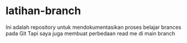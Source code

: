# latihan-branch
Ini adalah repository untuk mendokumentasikan proses belajar brances pada Git
Tapi saya juga membuat perbedaan read me di main branch
